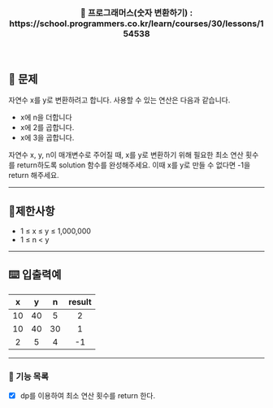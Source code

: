 <h3 align="center"> 
    📢 프로그래머스(숫자 변환하기) : https://school.programmers.co.kr/learn/courses/30/lessons/154538
</h3>

<br>

## 🚀 문제
자연수 x를 y로 변환하려고 합니다. 사용할 수 있는 연산은 다음과 같습니다.

- x에 n을 더합니다
- x에 2를 곱합니다.
- x에 3을 곱합니다.

자연수 x, y, n이 매개변수로 주어질 때, x를 y로 변환하기 위해 필요한 최소 연산 횟수를 return하도록 solution 함수를 완성해주세요. 이때 x를 y로 만들 수 없다면 -1을 return 해주세요.

---
## 🚦제한사항
- 1 ≤ x ≤ y ≤ 1,000,000
- 1 ≤ n < y

---

## ⌨️ 입출력예
|  x  |  y  |  n  | result |
|:---:|:---:|:---:|:------:|
|  10 |  40 |  5  |   2    |
|  10 |  40 |  30 |   1    |
|  2  |  5  |  4  |   -1   |


---

### 📜 기능 목록
- [x] dp를 이용하여 최소 연산 횟수를 return 한다.

